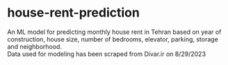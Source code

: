 # house-rent-prediction
An ML model for predicting monthly house rent in Tehran based on year of construction, house size, number of bedrooms, elevator, parking, storage and neighborhood. <br> Data used for modeling has been scraped from Divar.ir on 8/29/2023

